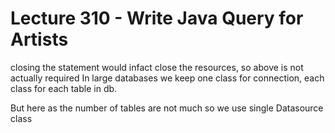 # Lecture 310 - Write Java Query for Artists


closing the statement would infact close the resources, so above is not actually required
In large databases we keep one class for connection, each class for each table in db.

But here as the number of tables are not much so we use single Datasource class